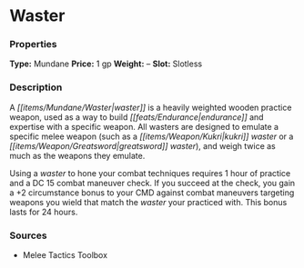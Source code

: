 ﻿---
Title: "Waster"
Type: "Mundane"
Price: "1 gp"
Weight: "–"
Slot: "Slotless"
Description: |
  "A waster is a heavily weighted wooden practice weapon, used as a way to build endurance and expertise with a specific weapon. All wasters are designed to emulate a specific melee weapon (such as a kukri waster or a greatsword waster), and weigh twice as much as the weapons they emulate.
  Using a waster to hone your combat techniques requires 1 hour of practice and a DC 15 combat maneuver check. If you succeed at the check, you gain a +2 circumstance bonus to your CMD against combat maneuvers targeting weapons you wield that match the waster your practiced with. This bonus lasts for 24 hours."
Sources: "['Melee Tactics Toolbox']"
---

# Waster

### Properties

**Type:** Mundane **Price:** 1 gp **Weight:** – **Slot:** Slotless

### Description

A _[[items/Mundane/Waster|waster]]_ is a heavily weighted wooden practice weapon, used as a way to build _[[feats/Endurance|endurance]]_ and expertise with a specific weapon. All wasters are designed to emulate a specific melee weapon (such as a _[[items/Weapon/Kukri|kukri]]_ _waster_ or a _[[items/Weapon/Greatsword|greatsword]]_ _waster_), and weigh twice as much as the weapons they emulate.

Using a _waster_ to hone your combat techniques requires 1 hour of practice and a DC 15 combat maneuver check. If you succeed at the check, you gain a +2 circumstance bonus to your CMD against combat maneuvers targeting weapons you wield that match the _waster_ your practiced with. This bonus lasts for 24 hours.

### Sources

* Melee Tactics Toolbox